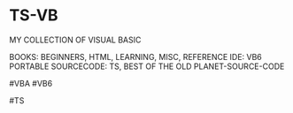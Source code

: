 # TS-VB

MY COLLECTION OF VISUAL BASIC

BOOKS: BEGINNERS, HTML, LEARNING, MISC, REFERENCE
IDE: VB6 PORTABLE
SOURCECODE: TS, BEST OF THE OLD PLANET-SOURCE-CODE

#VBA #VB6


#TS
